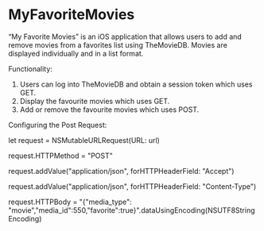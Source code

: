 # MyFavoriteMovies
“My Favorite Movies” is an iOS application that allows users to add and remove movies from a favorites list using TheMovieDB. Movies are displayed individually and in a list format.


Functionality: 

1. Users can log into TheMovieDB and obtain a session token which uses GET. 
2. Display the favourite movies which uses GET.
3. Add or remove the favourite movies which uses POST.

Configuring the Post Request:

let request = NSMutableURLRequest(URL: url) 

request.HTTPMethod = "POST" 

request.addValue("application/json", forHTTPHeaderField: "Accept")

request.addValue("application/json", forHTTPHeaderField: "Content-Type")

request.HTTPBody = "{\"media_type\": \"movie\",\"media_id\":550,\"favorite\":true}".dataUsingEncoding(NSUTF8StringEncoding)
